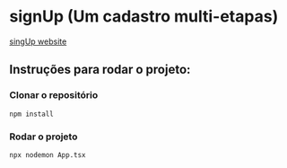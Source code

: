 # signUp (Um cadastro multi-etapas)

[singUp website](https://signup-multiform.vercel.app/)

## Instruções para rodar o projeto:

### Clonar o repositório

```
npm install
```

### Rodar o projeto

```
npx nodemon App.tsx
```
